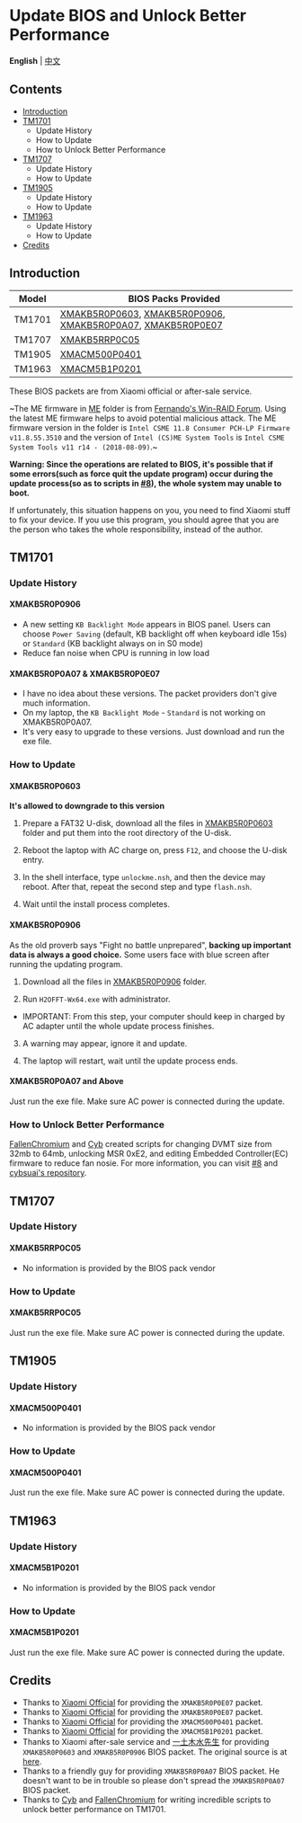 # Update BIOS and Unlock Better Performance

**English** | [中文](README_CN.md)

## Contents

- [Introduction](#introduction)
- [TM1701](#tm1701)
  - Update History
  - How to Update
  - How to Unlock Better Performance
- [TM1707](#tm1707)
  - Update History
  - How to Update
- [TM1905](#tm1905)
  - Update History
  - How to Update
- [TM1963](#tm1963)
  - Update History
  - How to Update
- [Credits](#credits)


## Introduction

| Model | BIOS Packs Provided |
| ------ | ---------- |
| TM1701 | [XMAKB5R0P0603](TM1701/XMAKB5R0P0603), [XMAKB5R0P0906](TM1701/XMAKB5R0P0906), [XMAKB5R0P0A07](TM1701/XMAKB5R0P0A07.exe), [XMAKB5R0P0E07](TM1701/XMAKB5R0P0E07.exe) |
| TM1707 | [XMAKB5RRP0C05](TM1707/XMAKB5RRP0C05.exe) |
| TM1905 | [XMACM500P0401](TM1905/XMACM500P0401.exe) |
| TM1963 | [XMACM5B1P0201](TM1963/XMACM5B1P0201.exe) |

These BIOS packets are from Xiaomi official or after-sale service.

~The ME firmware in [ME](ME) folder is from [Fernando's Win-RAID Forum](https://www.win-raid.com/t596f39-Intel-Management-Engine-Drivers-Firmware-amp-System-Tools.html). Using the latest ME firmware helps to avoid potential malicious attack. The ME firmware version in the folder is `Intel CSME 11.8 Consumer PCH-LP Firmware v11.8.55.3510` and the version of `Intel (CS)ME System Tools` is `Intel CSME System Tools v11 r14 - (2018-08-09)`.~

**Warning: Since the operations are related to BIOS, it's possible that if some errors(such as force quit the update program) occur during the update process(so as to scripts in [#8](https://github.com/stevezhengshiqi/XiaoMi-Pro/issues/8)), the whole system may unable to boot.**

If unfortunately, this situation happens on you, you need to find Xiaomi stuff to fix your device. If you use this program, you should agree that you are the person who takes the whole responsibility, instead of the author.


## TM1701

### Update History

#### XMAKB5R0P0906

- A new setting `KB Backlight Mode` appears in BIOS panel. Users can choose `Power Saving` (default, KB backlight off when keyboard idle 15s) or `Standard` (KB backlight always on in S0 mode)
- Reduce fan noise when CPU is running in low load

#### XMAKB5R0P0A07 & XMAKB5R0P0E07

- I have no idea about these versions. The packet providers don't give much information.
- On my laptop, the `KB Backlight Mode` - `Standard` is not working on XMAKB5R0P0A07.
- It's very easy to upgrade to these versions. Just download and run the exe file.


### How to Update

#### XMAKB5R0P0603

**It's allowed to downgrade to this version**

1. Prepare a FAT32 U-disk, download all the files in [XMAKB5R0P0603](TM1701/XMAKB5R0P0603) folder and put them into the root directory of the U-disk.

2. Reboot the laptop with AC charge on, press `F12`, and choose the U-disk entry.

3. In the shell interface, type `unlockme.nsh`, and then the device may reboot. After that, repeat the second step and type `flash.nsh`.

4. Wait until the install process completes.

#### XMAKB5R0P0906

 As the old proverb says "Fight no battle unprepared", **backing up important data is always a good choice.** Some users face with blue screen after running the updating program.

1. Download all the files in [XMAKB5R0P0906](TM1701/XMAKB5R0P0906) folder.

2. Run `H2OFFT-Wx64.exe` with administrator.
  - IMPORTANT: From this step, your computer should keep in charged by AC adapter until the whole update process finishes.

3. A warning may appear, ignore it and update.

4. The laptop will restart, wait until the update process ends.

#### XMAKB5R0P0A07 and Above

Just run the exe file. Make sure AC power is connected during the update.


### How to Unlock Better Performance

[FallenChromium](https://github.com/FallenChromium) and [Cyb](http://4pda.ru/forum/index.php?showuser=914121) created scripts for changing DVMT size from 32mb to 64mb, unlocking MSR 0xE2, and editing Embedded Controller(EC) firmware to reduce fan nosie. For more information, you can visit [#8](https://github.com/stevezhengshiqi/XiaoMi-Pro/issues/8) and [cybsuai's repository](https://github.com/cybsuai/Mi-Notebook-Pro-tweaks).


## TM1707

### Update History

#### XMAKB5RRP0C05

- No information is provided by the BIOS pack vendor


### How to Update

#### XMAKB5RRP0C05

Just run the exe file. Make sure AC power is connected during the update.


## TM1905

### Update History

#### XMACM500P0401

- No information is provided by the BIOS pack vendor


### How to Update

#### XMACM500P0401

Just run the exe file. Make sure AC power is connected during the update.


## TM1963

### Update History

#### XMACM5B1P0201

- No information is provided by the BIOS pack vendor


### How to Update

#### XMACM5B1P0201

Just run the exe file. Make sure AC power is connected during the update.


## Credits

- Thanks to [Xiaomi Official](https://www.mi.com/service/bijiben/drivers/15) for providing the `XMAKB5R0P0E07` packet.
- Thanks to [Xiaomi Official](https://www.mi.com/service/bijiben/drivers/15-game-gtx) for providing the `XMAKB5R0P0E07` packet.
- Thanks to [Xiaomi Official](https://www.mi.com/service/bijiben/drivers/A10) for providing the `XMACM500P0401` packet.
- Thanks to [Xiaomi Official](https://www.mi.com/service/bijiben/drivers/A10G5) for providing the `XMACM5B1P0201` packet.
- Thanks to Xiaomi after-sale service and [一土木水先生](http://bbs.xiaomi.cn/u-detail-1242799508) for providing `XMAKB5R0P0603` and `XMAKB5R0P0906` BIOS packet. The original source is at [here](http://bbs.xiaomi.cn/t-36660609-1).
- Thanks to a friendly guy for providing `XMAKB5R0P0A07` BIOS packet. He doesn't want to be in trouble so please don't spread the `XMAKB5R0P0A07` BIOS packet.
- Thanks to [Cyb](http://4pda.ru/forum/index.php?showuser=914121) and [FallenChromium](https://github.com/FallenChromium) for writing incredible scripts to unlock better performance on TM1701.
